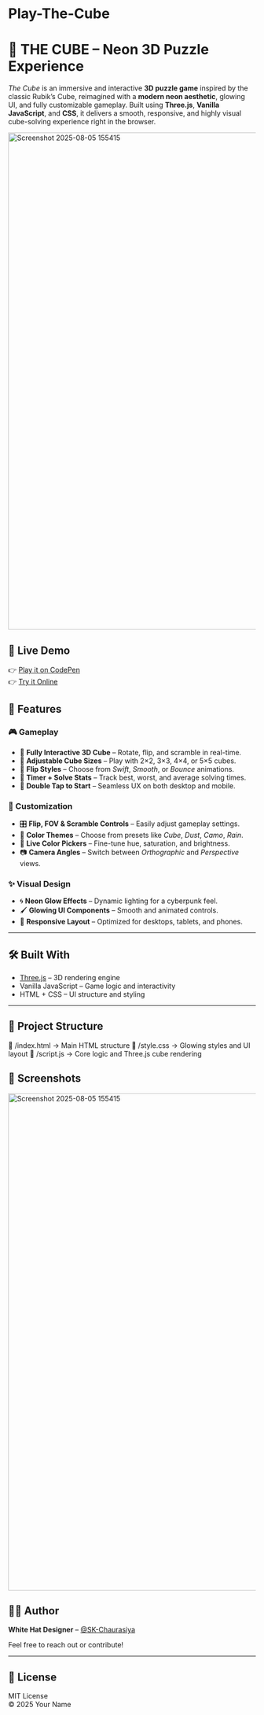 # Play-The-Cube

# 🔷 THE CUBE – Neon 3D Puzzle Experience

_The Cube_ is an immersive and interactive **3D puzzle game** inspired by the classic Rubik’s Cube, reimagined with a **modern neon aesthetic**, glowing UI, and fully customizable gameplay. Built using **Three.js**, **Vanilla JavaScript**, and **CSS**, it delivers a smooth, responsive, and highly visual cube-solving experience right in the browser.

<!-- Optional: add your image link here -->
<img width="1919" height="1011" alt="Screenshot 2025-08-05 155415" src="https://github.com/user-attachments/assets/7fba6656-eeda-4c04-af6b-bf33d357aae0" />

<!-- ![The Cube Screenshot](https://your-screenshot-url.png) -->

## 🚀 Live Demo
👉 [Play it on CodePen]([https://codepen.io/sk-chaurasiya])  
👉 [Try it Online]([https://codepen.io/sk-chaurasiya/full/LEpymxm])


## 🧩 Features

### 🎮 Gameplay
- 🎯 **Fully Interactive 3D Cube** – Rotate, flip, and scramble in real-time.
- 🎲 **Adjustable Cube Sizes** – Play with 2×2, 3×3, 4×4, or 5×5 cubes.
- 🔄 **Flip Styles** – Choose from *Swift*, *Smooth*, or *Bounce* animations.
- 🧠 **Timer + Solve Stats** – Track best, worst, and average solving times.
- 📲 **Double Tap to Start** – Seamless UX on both desktop and mobile.

### 🎨 Customization
- 🎛️ **Flip, FOV & Scramble Controls** – Easily adjust gameplay settings.
- 🌈 **Color Themes** – Choose from presets like *Cube*, *Dust*, *Camo*, *Rain*.
- 🎨 **Live Color Pickers** – Fine-tune hue, saturation, and brightness.
- 📷 **Camera Angles** – Switch between *Orthographic* and *Perspective* views.

### ✨ Visual Design
- 🌀 **Neon Glow Effects** – Dynamic lighting for a cyberpunk feel.
- 🖌️ **Glowing UI Components** – Smooth and animated controls.
- 📱 **Responsive Layout** – Optimized for desktops, tablets, and phones.

---

## 🛠️ Built With

- [Three.js](https://threejs.org/) – 3D rendering engine
- Vanilla JavaScript – Game logic and interactivity
- HTML + CSS – UI structure and styling

---

## 📂 Project Structure
📁 /index.html → Main HTML structure
📁 /style.css → Glowing styles and UI layout
📁 /script.js → Core logic and Three.js cube rendering

## 📸 Screenshots
<img width="1919" height="1011" alt="Screenshot 2025-08-05 155415" src="https://github.com/user-attachments/assets/4fb465b1-e393-494f-9539-9593203ec07a" />

## 🧑‍💻 Author

**White Hat Designer** – [@SK-Chaurasiya]((https://github.com/SK-Chaurasiya/))

Feel free to reach out or contribute!

---

## 📜 License

MIT License  
© 2025 Your Name


